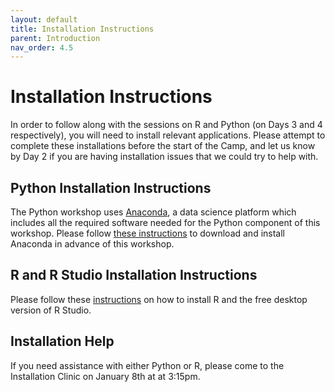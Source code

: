 ```yaml
---
layout: default
title: Installation Instructions
parent: Introduction
nav_order: 4.5
---
```

# Installation Instructions

In order to follow along with the sessions on R and Python (on Days 3 and 4 respectively), you will need to install relevant applications. Please attempt to complete these installations before the start of the Camp, and let us know by Day 2 if you are having installation issues that we could try to help with. 

## Python Installation Instructions

The Python workshop uses [Anaconda](https://www.anaconda.com/), a data science platform which includes all the required software needed for the Python component of this workshop. Please follow [these instructions](data-analysis-in-python/preliminaries.html) to download and install Anaconda in advance of this workshop. 

## R and R Studio Installation Instructions

Please follow these [instructions](https://posit.co/download/rstudio-desktop/#download) on how to install R and the free desktop version of R Studio. 

## Installation Help

If you need assistance with either Python or R, please come to the Installation Clinic on January 8th at at 3:15pm.


